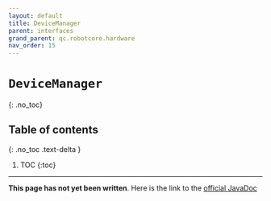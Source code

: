 ```yaml
---
layout: default
title: DeviceManager
parent: interfaces
grand_parent: qc.robotcore.hardware
nav_order: 15
---
```

# `DeviceManager`
{: .no_toc}

## Table of contents
{: .no_toc .text-delta }

1. TOC
{:toc}
---
**This page has not yet been written**. Here is the link to the [official JavaDoc](https://ftctechnh.github.io/ftc_app/doc/javadoc/com/qualcomm/robotcore/hardware/DeviceManager.html)
        
